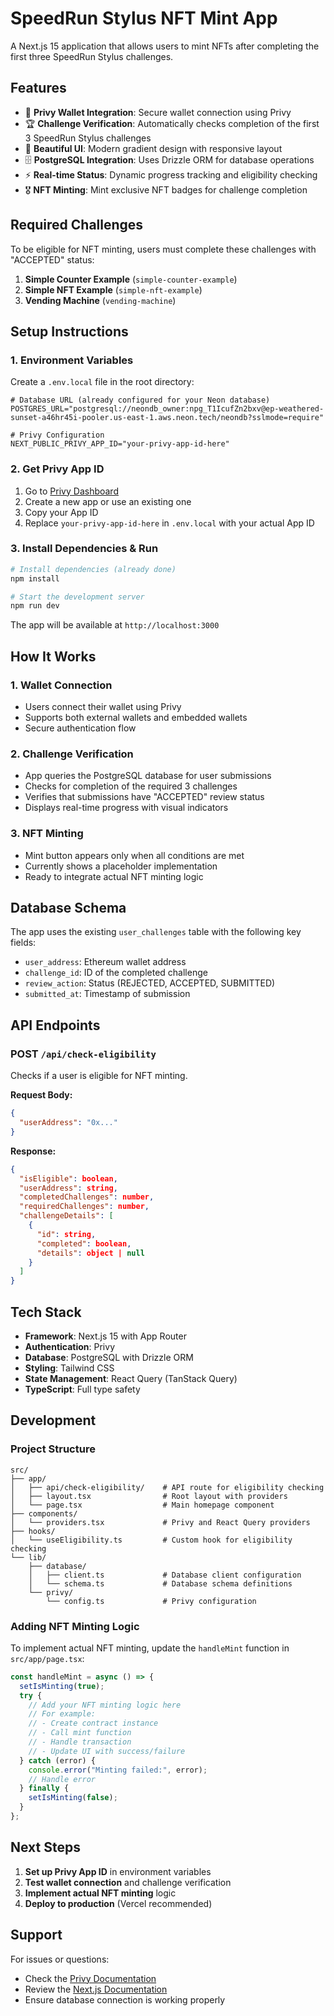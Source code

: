# SpeedRun Stylus NFT Mint App

A Next.js 15 application that allows users to mint NFTs after completing the first three SpeedRun Stylus challenges.

## Features

- 🔗 **Privy Wallet Integration**: Secure wallet connection using Privy
- 🏆 **Challenge Verification**: Automatically checks completion of the first 3 SpeedRun Stylus challenges
- 🎨 **Beautiful UI**: Modern gradient design with responsive layout
- 🗄️ **PostgreSQL Integration**: Uses Drizzle ORM for database operations
- ⚡ **Real-time Status**: Dynamic progress tracking and eligibility checking
- 🎖️ **NFT Minting**: Mint exclusive NFT badges for challenge completion

## Required Challenges

To be eligible for NFT minting, users must complete these challenges with "ACCEPTED" status:

1. **Simple Counter Example** (`simple-counter-example`)
2. **Simple NFT Example** (`simple-nft-example`)
3. **Vending Machine** (`vending-machine`)

## Setup Instructions

### 1. Environment Variables

Create a `.env.local` file in the root directory:

```env
# Database URL (already configured for your Neon database)
POSTGRES_URL="postgresql://neondb_owner:npg_T1IcufZn2bxv@ep-weathered-sunset-a46hr45i-pooler.us-east-1.aws.neon.tech/neondb?sslmode=require"

# Privy Configuration
NEXT_PUBLIC_PRIVY_APP_ID="your-privy-app-id-here"
```

### 2. Get Privy App ID

1. Go to [Privy Dashboard](https://dashboard.privy.io)
2. Create a new app or use an existing one
3. Copy your App ID
4. Replace `your-privy-app-id-here` in `.env.local` with your actual App ID

### 3. Install Dependencies & Run

```bash
# Install dependencies (already done)
npm install

# Start the development server
npm run dev
```

The app will be available at `http://localhost:3000`

## How It Works

### 1. Wallet Connection

- Users connect their wallet using Privy
- Supports both external wallets and embedded wallets
- Secure authentication flow

### 2. Challenge Verification

- App queries the PostgreSQL database for user submissions
- Checks for completion of the required 3 challenges
- Verifies that submissions have "ACCEPTED" review status
- Displays real-time progress with visual indicators

### 3. NFT Minting

- Mint button appears only when all conditions are met
- Currently shows a placeholder implementation
- Ready to integrate actual NFT minting logic

## Database Schema

The app uses the existing `user_challenges` table with the following key fields:

- `user_address`: Ethereum wallet address
- `challenge_id`: ID of the completed challenge
- `review_action`: Status (REJECTED, ACCEPTED, SUBMITTED)
- `submitted_at`: Timestamp of submission

## API Endpoints

### POST `/api/check-eligibility`

Checks if a user is eligible for NFT minting.

**Request Body:**

```json
{
  "userAddress": "0x..."
}
```

**Response:**

```json
{
  "isEligible": boolean,
  "userAddress": string,
  "completedChallenges": number,
  "requiredChallenges": number,
  "challengeDetails": [
    {
      "id": string,
      "completed": boolean,
      "details": object | null
    }
  ]
}
```

## Tech Stack

- **Framework**: Next.js 15 with App Router
- **Authentication**: Privy
- **Database**: PostgreSQL with Drizzle ORM
- **Styling**: Tailwind CSS
- **State Management**: React Query (TanStack Query)
- **TypeScript**: Full type safety

## Development

### Project Structure

```
src/
├── app/
│   ├── api/check-eligibility/    # API route for eligibility checking
│   ├── layout.tsx                # Root layout with providers
│   └── page.tsx                  # Main homepage component
├── components/
│   └── providers.tsx             # Privy and React Query providers
├── hooks/
│   └── useEligibility.ts         # Custom hook for eligibility checking
└── lib/
    ├── database/
    │   ├── client.ts             # Database client configuration
    │   └── schema.ts             # Database schema definitions
    └── privy/
        └── config.ts             # Privy configuration
```

### Adding NFT Minting Logic

To implement actual NFT minting, update the `handleMint` function in `src/app/page.tsx`:

```typescript
const handleMint = async () => {
  setIsMinting(true);
  try {
    // Add your NFT minting logic here
    // For example:
    // - Create contract instance
    // - Call mint function
    // - Handle transaction
    // - Update UI with success/failure
  } catch (error) {
    console.error("Minting failed:", error);
    // Handle error
  } finally {
    setIsMinting(false);
  }
};
```

## Next Steps

1. **Set up Privy App ID** in environment variables
2. **Test wallet connection** and challenge verification
3. **Implement actual NFT minting** logic
4. **Deploy to production** (Vercel recommended)

## Support

For issues or questions:

- Check the [Privy Documentation](https://docs.privy.io)
- Review the [Next.js Documentation](https://nextjs.org/docs)
- Ensure database connection is working properly


